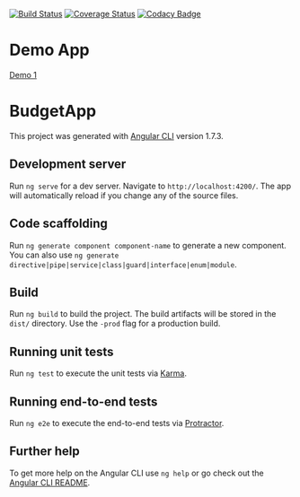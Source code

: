 [![Build Status](https://travis-ci.org/m4nu56/budget-app.svg?branch=master)](https://travis-ci.org/m4nu56/budget-app)
[![Coverage Status](https://coveralls.io/repos/github/m4nu56/budget-app/badge.svg)](https://coveralls.io/github/m4nu56/budget-app)
[![Codacy Badge](https://api.codacy.com/project/badge/Grade/fb07fcb151854e90b1058771dfd4779c)](https://www.codacy.com/app/m4nu56/budget-app?utm_source=github.com&utm_medium=referral&utm_content=m4nu56/budget-app&utm_campaign=Badge_Grade)

# Demo App
[Demo 1](https://m4nu56.github.io/budget-app/demo1)

# BudgetApp

This project was generated with [Angular CLI](https://github.com/angular/angular-cli) version 1.7.3.

## Development server

Run `ng serve` for a dev server. Navigate to `http://localhost:4200/`. The app will automatically reload if you change any of the source files.

## Code scaffolding

Run `ng generate component component-name` to generate a new component. You can also use `ng generate directive|pipe|service|class|guard|interface|enum|module`.

## Build

Run `ng build` to build the project. The build artifacts will be stored in the `dist/` directory. Use the `-prod` flag for a production build.

## Running unit tests

Run `ng test` to execute the unit tests via [Karma](https://karma-runner.github.io).

## Running end-to-end tests

Run `ng e2e` to execute the end-to-end tests via [Protractor](http://www.protractortest.org/).

## Further help

To get more help on the Angular CLI use `ng help` or go check out the [Angular CLI README](https://github.com/angular/angular-cli/blob/master/README.md).
